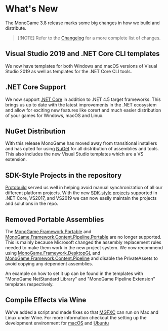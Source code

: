 # What's New

The MonoGame 3.8 release marks some big changes in how we build and distribute.

> [!NOTE] Refer to the [Changelog](../../CHANGELOG.md) for a more complete list of changes.

## Visual Studio 2019 and .NET Core CLI templates

We now have templates for both Windows and macOS versions of Visual Studio 2019 as well as templates for the .NET Core CLI tools.

## .NET Core Support

We now support [.NET Core](https://docs.microsoft.com/en-us/dotnet/core/introduction) in addition to .NET 4.5 target frameworks.  This brings us up to date with the latest improvements in the .NET ecosystem and allow for exciting new features like corert and much easier distribution of your games for Windows, macOS and Linux.

## NuGet Distribution

With this release MonoGame has moved away from transitional installers and has opted for using [NuGet](https://www.nuget.org/profiles/MonoGame) for all distribution of assemblies and tools.  This also includes the new Visual Studio templates which are a VS extension.

## SDK-Style Projects in the repository

[Protobuild](https://github.com/Protobuild/Protobuild) served us well in helping avoid manual synchronization of all our different platform projects.  With the new [SDK-style projects](https://docs.microsoft.com/en-us/dotnet/core/project-sdk/overview#project-files) supported in .NET Core, VS2017, and VS2019 we can now easily maintain the projects and solutions in the repo.

## Removed Portable Assemblies

The [MonoGame.Framework.Portable](https://www.nuget.org/packages/MonoGame.Framework.Portable/) and [MonoGame.Framework.Content.Pipeline.Portable](https://www.nuget.org/packages/MonoGame.Framework.Content.Pipeline.Portable/) are no longer supported.  This is mainly because Microsoft changed the assembly replacement rules needed to make them work in the new project system.  We now recommend using [MonoGame.Framework.DesktopGL](https://www.nuget.org/packages/MonoGame.Framework.DesktopGL) and [MonoGame.Framework.Content.Pipeline](https://www.nuget.org/packages/MonoGame.Framework.Content.Pipeline) and disable the PrivateAssets to avoid copying any dependent assemblies.

An example on how to set it up can be found in the templates with "MonoGame NetStandard Library" and "MonoGame Pipeline Extension" templates respectively.

## Compile Effects via Wine

We've added a script and made fixes so that [MGFXC](tools/mgfxc.md) can run on Mac and Linux under Wine. For more information checkout the setting up the development environment for [macOS](getting_started/1_setting_up_your_development_environment_macos.md) and [Ubuntu](getting_started/1_setting_up_your_development_environment_ubuntu..md)

